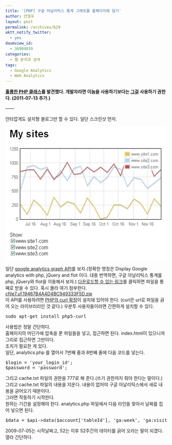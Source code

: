 ```yaml
---
title: '[PHP] 구글 아날리틱스 통계 그래프를 홈페이지에 달기'
author: 안형우
layout: post
permalink: /archives/629
aktt_notify_twitter:
  - yes
daumview_id:
  - 36904839
categories:
  - 웹 분석과 검색
tags:
  - Google Analytics
  - Web Analytics
---
```

**[훌륭한 PHP 클래스][1]를 발견했다. 개발자라면 이놈을 사용하기보다는 [그걸][1] 사용하기 권한다. (2011-07-13 추가.)**

&#8212;&#8212;

안타깝게도 설치형 블로그만 할 수 있다. 일단 스크린샷 먼저.

<div>
  <img class="aligncenter" src="/uploads/legacy/old-images/1/cfile4.uf.170662584D4BC94915FB2F.jpg" alt="" width="525" height="416" /></p> <div>
    일단 <a href="http://www.myphpetc.com/2009/12/display-google-analytics-with-php.html" target="_blank">google analytics graph API</a>를 보자.(정확한 명칭은 Display Google analytics with php, jQuery and flot 이다. 대충 번역하면, 구글 아날리틱스 통계를 php, jQuery와 flot을 이용해서 보자.) <a href="http://sites.google.com/site/myphpetc/Home/analytics.zip" target="_blank">다운로드할 수 있는 링크</a>를 클릭하면 파일을 통째로 받을 수 있다. 혹시 몰라 여기 첨부한다.
  </div>
  
  <div>
    <a class="aligncenter" href="/uploads/legacy/old-images/1/cfile7.uf.19467B4A4D4BC949333F5D.zip">cfile7.uf.19467B4A4D4BC949333F5D.zip</a>
  </div>
  
  <div>
    이 API를 사용하려면 <a href="http://curl.haxx.se/libcurl/php/" target="_blank">PHP의 curl 확장</a>이 설치돼 있어야 한다. (curl은 url로 파일을 긁어 오는 라이브러리인 것 같다.) 우분투 사용자들이라면 간편하게 설치할 수 있다.
  </div>
  
  <div>
    <pre class="brush:plain">sudo apt-get install php5-curl</pre>
  </div>
  
  <div>
    사용법은 정말 간단하다.
  </div>
  
  <div>
    홈페이지의 어딘가에 압축을 푼 파일들을 넣고, 접근하면 된다. index.html이 있으니까 그리로 접근하면 그만이다.
  </div>
  
  <div>
    조치가 필요한 게 있다.
  </div>
  
  <div>
    일단, analytics.php 를 열어서 7번째 줄과 8번째 줄에 다음 코드를 넣는다.
  </div>
  
  <pre class="brush:php:firstline[7]">$login = &#039;your_login_id&#039;;
$password = &#039;password&#039;;</pre>
  
  <div>
    그리고 cache.txt 파일의 권한을 777로 해 준다.(쓰기 권한까지 줘야 한다는 말이다.) 그리고 cache.txt 파일의 내용을 지운다. 내용이 없어야 구글 아날리틱스에서 새로 내용을 긁어오기 때문이다.
  </div>
  
  <div>
    그러면 작동하기 시작한다.
  </div>
  
  <div>
    원하는 기간을 설정해야 한다. analytics.php 파일에서 다음 라인을 찾아서 날짜를 집어 넣으면 된다.
  </div>
  
  <div>
    <pre class="brush:php">$data = $api-&gt;data($account[&#039;tableId&#039;], &#039;ga:week&#039;, &#039;ga:visits&#039;, &#039;ga:week&#039;, &#039;2009-07-05&#039;, &#039;&#039;, &#039;52&#039;);</pre>
  </div>
  
  <div>
    2009-07-05는 시작날짜고, 52는 이후 52주간의 데이터를 긁어 오라는 말이 되겠다.
  </div>
  
  <div>
    열라 간단하다.
  </div>
</div>

 [1]: https://mytory.net/archives/1469 "[번역] 구글 아날리틱스 PHP Class"